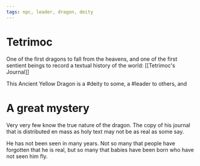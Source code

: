 ```yaml
---
tags: npc, leader, dragon, deity
---
```

# Tetrimoc
One of the first dragons to fall from the heavens, and one of the first sentient beings to record a textual history of the world: [[Tetrimoc's Journal]]

This Ancient Yellow Dragon is a #deity to some, a #leader to others, and 

# A great mystery
Very very few know the true nature of the dragon. The copy of his journal that is distributed en mass as holy text may not be as real as some say.

He has not been seen in many years. Not so many that people have forgotten that he is real, but so many that babies have been born who have not seen him fly. 